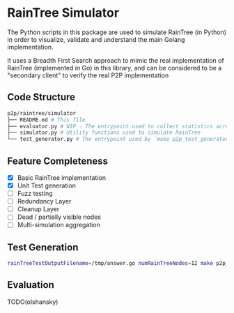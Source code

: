 # RainTree Simulator

The Python scripts in this package are used to simulate RainTree (in Python) in order to visualize, validate and understand the main Golang implementation.

It uses a Breadth First Search approach to mimic the real implementation of RainTree (implemented in Go) in this library, and can be considered to be a "secondary client" to verify the real P2P implementation

## Code Structure

```bash
p2p/raintree/simulator
├── README.md # This file
├── evaluator.py # WIP - The entrypoint used to collect statistics across many simulations and plot it
├── simulator.py # Utility functions used to simulate RainTree
└── test_generator.py # The entrypoint used by `make p2p_test_generator` to generate RainTree unit tests
```

## Feature Completeness

- [x] Basic RainTree implementation
- [x] Unit Test generation
- [ ] Fuzz testing
- [ ] Redundancy Layer
- [ ] Cleanup Layer
- [ ] Dead / partially visible nodes
- [ ] Multi-simulation aggregation

## Test Generation

```bash
rainTreeTestOutputFilename=/tmp/answer.go numRainTreeNodes=12 make p2p_test_generator
```

## Evaluation

TODO(olshansky)
